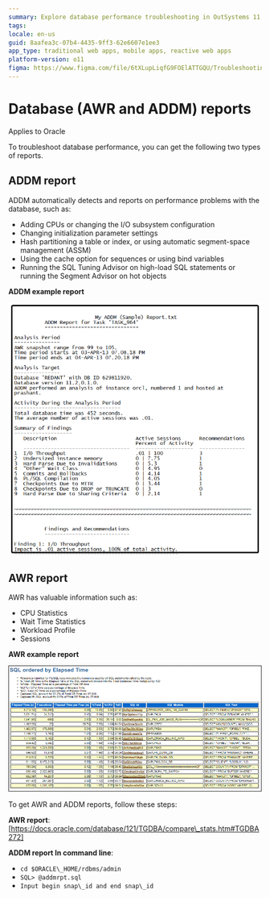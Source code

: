 ```yaml
---
summary: Explore database performance troubleshooting in OutSystems 11 (O11) using Oracle's AWR and ADDM reports.
tags:
locale: en-us
guid: 8aafea3c-07b4-4435-9ff3-62e6607e1ee3
app_type: traditional web apps, mobile apps, reactive web apps
platform-version: o11
figma: https://www.figma.com/file/6tXLupLiqfG9FOElATTGQU/Troubleshooting?node-id=3327:530
---
```

# Database (AWR and ADDM) reports

<div class="info" markdown="1">

Applies to Oracle

</div>

To troubleshoot database performance, you can get the following two types of reports.

## ADDM report

ADDM automatically detects and reports on performance problems with the database, such as:

  * Adding CPUs or changing the I/O subsystem configuration
  * Changing initialization parameter settings
  * Hash partitioning a table or index, or using automatic segment-space management (ASSM)
  * Using the cache option for sequences or using bind variables
  * Running the SQL Tuning Advisor on high-load SQL statements or running the Segment Advisor on hot objects
   
**ADDM example report**
        
![Sample ADDM report showing performance analysis and recommendations for a database.](images/database-logs-1.png "ADDM example report")

## AWR report
AWR has valuable information such as:
  * CPU Statistics
  * Wait Time Statistics
  * Workload Profile
  * Sessions

**AWR example report**
        
![Sample AWR report displaying SQL queries ordered by elapsed time with performance statistics.](images/database-logs-2.png "AWR example report")

To get AWR and ADDM reports, follow these steps:
    
**AWR report**: [https://docs.oracle.com/database/121/TGDBA/compare\_stats.htm#TGDBA272]
        
**ADDM report In command line**:
        
 * `cd $ORACLE\_HOME/rdbms/admin`
 * `SQL> @addmrpt.sql`
 * `Input begin snap\_id and end snap\_id`
